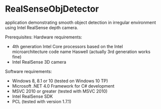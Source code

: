 # RealSenseObjDetector
application demonstrating smooth object detection in irregular environment using Intel RealSense depth camera.

Prerequisites:
Hardware requirements:
-	4th generation Intel Core processors based on the Intel microarchitecture code name Haswell (actually 3rd generation works fine)
-	Intel RealSense 3D camera

Software requirements:
- Windows 8, 8.1 or 10 (tested on Windows 10 TP)
- Microsoft .NET 4.0 Framework for C# development
- MSVC 2010 or greater (tested with MSVC 2010)
- Intel RealSense SDK
- PCL (tested with version 1.7.1)

